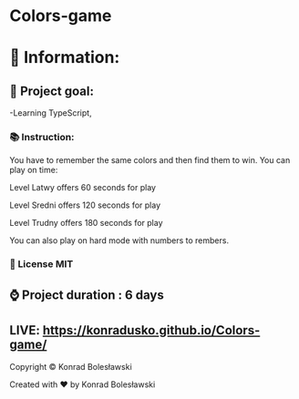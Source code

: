 # Colors-game


#  :book: Information:

## :newspaper: Project goal:
-Learning TypeScript,


### :books: Instruction:
You have to remember the same colors and then find them to win.
You can play on time:

Level Latwy offers 60 seconds for play

Level Sredni offers 120 seconds for play

Level Trudny offers 180 seconds for play


You can also play on hard mode with numbers to rembers.


### :open_file_folder: License MIT
## :watch: Project duration : 6 days

## LIVE: https://konradusko.github.io/Colors-game/
 Copyright © Konrad Bolesławski
 
 Created with :heart: by Konrad Bolesławski

